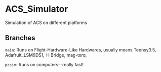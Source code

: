 # ACS_Simulator

Simulation of ACS on different platforms

## Branches

`main`: Runs on Flight-Hardware-Like Hardwares, usually means Teensy3.5, Adafruit_LSM9DS1, H-Bridge, mag-torq.

`pcsim`: Runs on computers--really fast!
